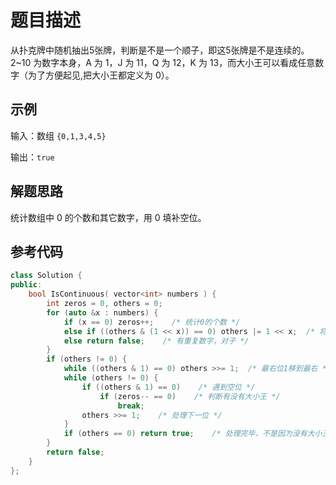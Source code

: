 # 题目描述

从扑克牌中随机抽出5张牌，判断是不是一个顺子，即这5张牌是不是连续的。
2~10 为数字本身，A 为 1，J 为 11，Q 为 12，K 为 13，而大小王可以看成任意数字（为了方便起见,把大小王都定义为 0）。

## 示例

输入：数组 `{0,1,3,4,5}`

输出：`true`

## 解题思路

统计数组中 0 的个数和其它数字，用 0 填补空位。

## 参考代码

```cpp
class Solution {
public:
    bool IsContinuous( vector<int> numbers ) {
        int zeros = 0, others = 0;
        for (auto &x : numbers) {
            if (x == 0) zeros++;    /* 统计0的个数 */
            else if ((others & (1 << x)) == 0) others |= 1 << x;  /* 将对应位置1 */
            else return false;    /* 有重复数字，对子 */
        }
        if (others != 0) {
            while ((others & 1) == 0) others >>= 1;  /* 最右位1移到最右 */
            while (others != 0) {
                if ((others & 1) == 0)    /* 遇到空位 */
                    if (zeros-- == 0)    /* 判断有没有大小王 */
                        break;
                others >>= 1;    /* 处理下一位 */
            }
            if (others == 0) return true;    /* 处理完毕，不是因为没有大小王才break出来 */
        }
        return false;
    }
};
```
